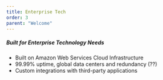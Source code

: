 ```yaml
---
title: Enterprise Tech
order: 3
parent: "Welcome"
---
```



##### Built for Enterprise Technology Needs

* Built on Amazon Web Services Cloud Infrastructure
* 99.99% uptime, global data centers and redundancy (??)
* Custom integrations with third-party applications&nbsp;
